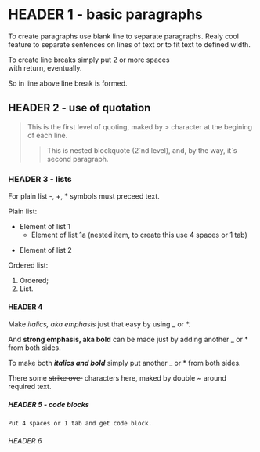 # HEADER 1 - basic paragraphs

To create paragraphs use blank line to separate paragraphs.
Realy cool feature to separate sentences on lines of text or to fit text to defined width.

To create line breaks simply put 2 or more spaces  
with return, eventually.

So in line above line break is formed.

## HEADER 2 - use of quotation

> This is the first level of quoting, maked by \> character at the begining of each line.
>
> > This is nested blockquote (2\`nd level), and, by the way, it\`s second paragraph.

### HEADER 3 - lists

For plain list \-, \+, \* symbols must preceed text.

Plain list:
* Element of list 1
    + Element of list 1a (nested item, to create this use 4 spaces or 1 tab)
- Element of list 2

Ordered list:
1. Ordered;
2. List.

#### HEADER 4

Make
_italics, aka emphasis_
just that easy by using \_ or \*.

And
__strong emphasis, aka bold__
can be made just by adding another \_ or \* from both sides.

To make both
___italics and bold___
simply put another \_ or \* from both sides.

There some
~~strike over~~
characters here, maked by double \~ around required text.

##### HEADER 5 - code blocks

    Put 4 spaces or 1 tab and get code block.

###### HEADER 6

